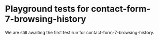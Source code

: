 # Playground tests for contact-form-7-browsing-history
We are still awaiting the first test run for contact-form-7-browsing-history.
